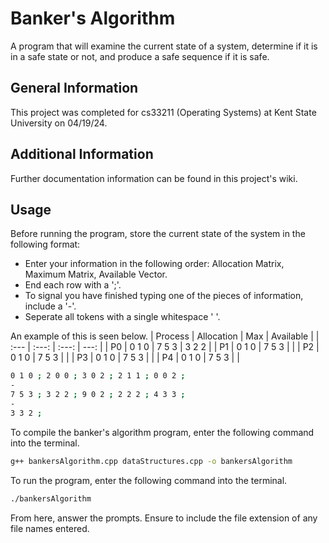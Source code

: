 # Banker's Algorithm
A program that will examine the current state of a system, determine if it is in a safe state or not, and produce a safe sequence if it is safe. 

## General Information

This project was completed for cs33211 (Operating Systems) at Kent State University on 04/19/24.

## Additional Information

Further documentation information can be found in this project's wiki.

## Usage

Before running the program, store the current state of the system in the following format:

- Enter your information in the following order: Allocation Matrix, Maximum Matrix, Available Vector.
- End each row with a ';'.
- To signal you have finished typing one of the pieces of information, include a '-'.
- Seperate all tokens with a single whitespace ' '. 

An example of this is seen below.
| Process | Allocation | Max | Available |
| :---         |     :---:      |     :---:      |          ---: |
| P0   | 0 1 0 | 7 5 3 | 3 2 2 |
| P1   | 0 1 0 | 7 5 3 | |
| P2   | 0 1 0 | 7 5 3 | |
| P3   | 0 1 0 | 7 5 3 | |
| P4   | 0 1 0 | 7 5 3 | |
```bash
0 1 0 ; 2 0 0 ; 3 0 2 ; 2 1 1 ; 0 0 2 ;
-
7 5 3 ; 3 2 2 ; 9 0 2 ; 2 2 2 ; 4 3 3 ;
-
3 3 2 ;
```

To compile the banker's algorithm program, enter the following command into the terminal.
```bash
g++ bankersAlgorithm.cpp dataStructures.cpp -o bankersAlgorithm
```

To run the program, enter the following command into the terminal.
```bash
./bankersAlgorithm
```

From here, answer the prompts. Ensure to include the file extension of any file names entered. 
